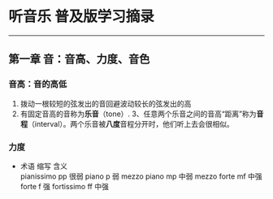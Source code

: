 # 听音乐  普及版学习摘录
---
## 第一章 音：音高、力度、音色

### 音高：音的高低
1. 拨动一根较短的弦发出的音回避波动较长的弦发出的高
2. 有固定音高的音称为**乐音**（tone）.
3、任意两个乐音之间的音高“距离”称为**音程**（interval）。两个乐音被**八度**音程分开时，他们听上去会很相似。

### 力度
* 术语         缩写         含义      
pianissimo    pp           很弱
piano         p            弱
mezzo piano   mp           中弱
mezzo forte   mf           中强
forte         f            强
fortissimo    ff           中强
